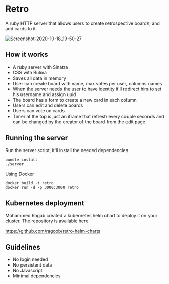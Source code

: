 Retro
=====

A ruby HTTP server that allows users to create retrospective boards, and add
cards to it.

![Screenshot-2020-10-18_19-50-27](https://user-images.githubusercontent.com/54403/96375767-4028d700-117b-11eb-9794-e803118306bd.png)


## How it works

- A ruby server with Sinatra
- CSS with Bulma
- Saves all data in memory
- User can create board with name, max votes per user, columns names
- When the server needs the user to have identity it'll redirect him to set his username and assign uuid
- The board has a form to create a new card in each column
- Users can edit and delete boards
- Users can vote on cards
- Timer at the top is just an iframe that refresh every couple seconds and can be changed by the creator of the board from the edit page

## Running the server

Run the server script, it'll install the needed dependencies
```
bundle install
./server
```

Using Docker

```
docker build -t retro .
docker run -d -p 3000:3000 retro
```

## Kubernetes deployment

Mohammed Ragab created a kubernetes helm chart to deploy it on your cluster. The repository is available here

https://github.com/ragoob/retro-helm-charts

## Guidelines

- No login needed
- No persistent data
- No Javascript
- Minimal dependencies

